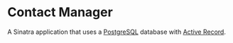 # Contact Manager

A Sinatra application that uses a [PostgreSQL](http://www.postgresql.org/) database with [Active Record](https://github.com/rails/rails/tree/master/activerecord).
